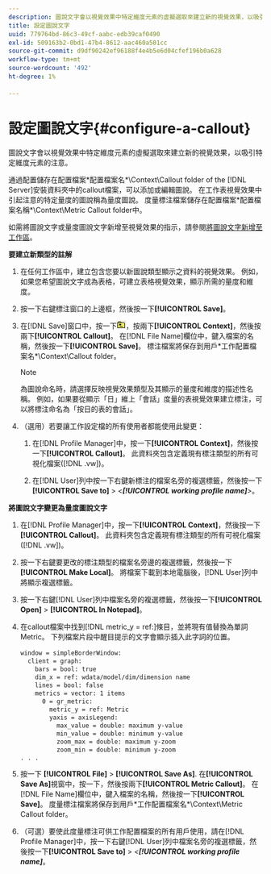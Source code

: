 ```yaml
---
description: 圖說文字會以視覺效果中特定維度元素的虛擬選取來建立新的視覺效果，以吸引特定維度元素的注意。
title: 設定圖說文字
uuid: 779764bd-86c3-49cf-aabc-edb39caf0490
exl-id: 509163b2-0bd1-47b4-8612-aac460a501cc
source-git-commit: d9df90242ef96188f4e4b5e6d04cfef196b0a628
workflow-type: tm+mt
source-wordcount: '492'
ht-degree: 1%

---
```


# 設定圖說文字{#configure-a-callout}

圖說文字會以視覺效果中特定維度元素的虛擬選取來建立新的視覺效果，以吸引特定維度元素的注意。

通過配置儲存在配置檔案\*配置檔案名*\Context\Callout folder of the [!DNL Server]安裝資料夾中的callout檔案，可以添加或編輯圖說。 在工作表視覺效果中引起注意的特定量度的圖說稱為量度圖說。 度量標注檔案儲存在配置檔案\*配置檔案名稱*\Context\Metric Callout folder中。

如需將圖說文字或量度圖說文字新增至視覺效果的指示，請參閱[將圖說文字新增至工作區](../../../home/c-get-started/c-vis/c-call-wkspc.md#concept-212b09e763044d938987b4a9c658adc0)。

**要建立新類型的註解**

1. 在任何工作區中，建立包含您要以新圖說類型顯示之資料的視覺效果。 例如，如果您希望圖說文字成為表格，可建立表格視覺效果，顯示所需的量度和維度。
1. 按一下右鍵標注窗口的上邊框，然後按一下&#x200B;**[!UICONTROL Save]**。
1. 在[!DNL Save]窗口中，按一下![](assets/btn_folder_up.png)，按兩下&#x200B;**[!UICONTROL Context]**，然後按兩下&#x200B;**[!UICONTROL Callout]**。 在[!DNL File Name]欄位中，鍵入檔案的名稱，然後按一下&#x200B;**[!UICONTROL Save]**。 標注檔案將保存到用戶\*工作配置檔案名*\Context\Callout folder。

   >[!NOTE]
   >
   >為圖說命名時，請選擇反映視覺效果類型及其顯示的量度和維度的描述性名稱。 例如，如果要從顯示「日」維上「會話」度量的表視覺效果建立標注，可以將標注命名為「按日的表的會話」。

1. （選用）若要讓工作設定檔的所有使用者都能使用此變更：

   1. 在[!DNL Profile Manager]中，按一下&#x200B;**[!UICONTROL Context]**，然後按一下&#x200B;**[!UICONTROL Callout]**。 此資料夾包含定義現有標注類型的所有可視化檔案([!DNL .vw])。

   1. 在[!DNL User]列中按一下右鍵新標注的檔案名旁的複選標籤，然後按一下&#x200B;**[!UICONTROL Save to]** > *&lt;**[!UICONTROL working profile name]**>*。

**將圖說文字變更為量度圖說文字**

1. 在[!DNL Profile Manager]中，按一下&#x200B;**[!UICONTROL Context]**，然後按一下&#x200B;**[!UICONTROL Callout]**。 此資料夾包含定義現有標注類型的所有可視化檔案([!DNL .vw])。

1. 按一下右鍵要更改的標注類型的檔案名旁邊的複選標籤，然後按一下&#x200B;**[!UICONTROL Make Local]**。 將檔案下載到本地電腦後，[!DNL User]列中將顯示複選標籤。

1. 按一下右鍵[!DNL User]列中檔案名旁的複選標籤，然後按一下&#x200B;**[!UICONTROL Open]** > **[!UICONTROL In Notepad]**。

1. 在callout檔案中找到[!DNL metric_y = ref:]條目，並將現有值替換為單詞Metric。 下列檔案片段中醒目提示的文字會顯示插入此字詞的位置。

   ```
   window = simpleBorderWindow: 
     client = graph: 
       bars = bool: true
       dim_x = ref: wdata/model/dim/dimension name
       lines = bool: false
       metrics = vector: 1 items
         0 = gr_metric: 
           metric_y = ref: Metric
           yaxis = axisLegend: 
             max_value = double: maximum y-value
             min_value = double: minimum y-value
             zoom_max = double: maximum y-zoom
             zoom_min = double: minimum y-zoom
   . . . 
   ```

1. 按一下 **[!UICONTROL File]** > **[!UICONTROL Save As]**. 在&#x200B;**[!UICONTROL Save As]**&#x200B;視窗中，按一下，然後按兩下&#x200B;**[!UICONTROL Metric Callout]**。 在[!DNL File Name]欄位中，鍵入檔案的名稱，然後按一下&#x200B;**[!UICONTROL Save]**。 度量標注檔案將保存到用戶\*工作配置檔案名*\Context\Metric Callout folder。

1. （可選）要使此度量標注可供工作配置檔案的所有用戶使用，請在[!DNL Profile Manager]中，按一下右鍵[!DNL User]列中檔案名旁的複選標籤，然後按一下&#x200B;**[!UICONTROL Save to]** > *&lt;**[!UICONTROL working profile name]***。
